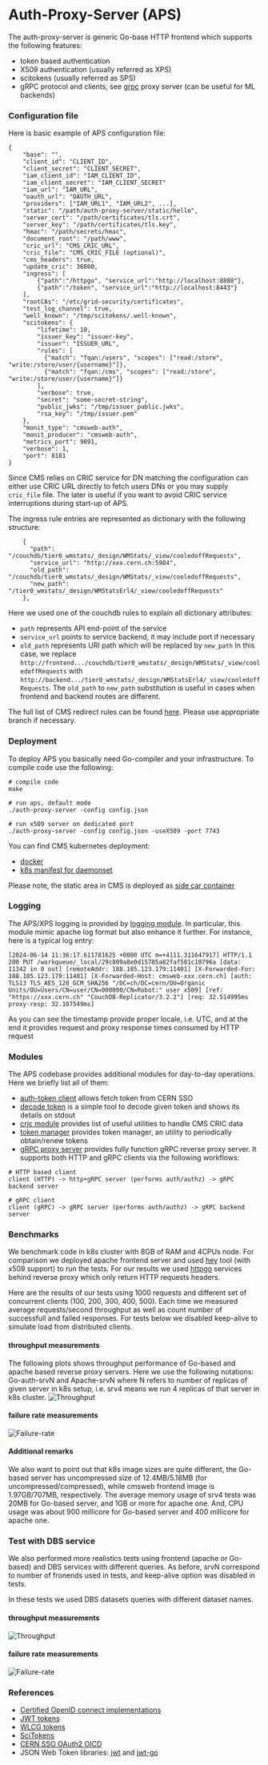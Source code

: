 # Auth-Proxy-Server (APS)
The auth-proxy-server is generic Go-base HTTP frontend which supports the
following features:
- token based authentication
- X509 authentication (usually referred as XPS)
- scitokens (usually referred as SPS)
- gRPC protocol and clients, see [grpc](grpc/README.md) proxy server
(can be useful for ML backends)

### Configuration file
Here is basic example of APS configuration file:
```
{
    "base": "",
    "client_id": "CLIENT_ID",
    "client_secret": "CLIENT_SECRET",
    "iam_client_id": "IAM_CLIENT_ID",
    "iam_client_secret": "IAM_CLIENT_SECRET"
    "iam_url": "IAM_URL",
    "oauth_url": "OAUTH_URL",
    "providers": ["IAM_URL1", "IAM_URL2", ...],
    "static": "/path/auth-proxy-server/static/hello",
    "server_cert": "/path/certificates/tls.crt",
    "server_key": "/path/certificates/tls.key",
    "hmac": "/path/secrets/hmac",
    "document_root": "/path/www",
    "cric_url": "CMS_CRIC_URL",
    "cric_file": "CMS_CRIC_FILE (optional)",
    "cms_headers": true,
    "update_cric": 36000,
    "ingress": [
        {"path":"/httpgo", "service_url":"http://localhost:8888"},
        {"path":"/token", "service_url":"http://localhost:8443"}
    ],
    "rootCAs": "/etc/grid-security/certificates",
    "test_log_channel": true,
    "well_known": "/tmp/scitokens/.well-known",
    "scitokens": {
        "lifetime": 10,
        "issuer_key": "issuer-key",
        "issuer": "ISSUER_URL",
        "rules": [
          {"match": "fqan:/users", "scopes": ["read:/store", "write:/store/user/{username}"]},
          {"match": "fqan:/cms", "scopes": ["read:/store", "write:/store/user/{username}"]}
        ],
        "verbose": true,
        "secret": "some-secret-string",
        "public_jwks": "/tmp/issuer_public.jwks",
        "rsa_key": "/tmp/issuer.pem"
    },
    "monit_type": "cmsweb-auth",
    "monit_producer": "cmsweb-auth",
    "metrics_port": 9091,
    "verbose": 1,
    "port": 8181
}
```
Since CMS relies on CRIC service for DN matching the configuration can either
use CRIC URL directly to fetch users DNs or you may supply `cric_file` file.
The later is useful if you want to avoid CRIC service interruptions during
start-up of APS.

The ingress rule entries are represented as dictionary with the following
structure:
```
    {
      "path": "/couchdb/tier0_wmstats/_design/WMStats/_view/cooledoffRequests",
      "service_url": "http://xxx.cern.ch:5984",
      "old_path": "/couchdb/tier0_wmstats/_design/WMStats/_view/cooledoffRequests",
      "new_path": "/tier0_wmstats/_design/WMStatsErl4/_view/cooledoffRequests"
    },
```
Here we used one of the couchdb rules to explain all dictionary attributes:
- `path` represents API end-point of the service
- `service_url` points to service backend, it may include port if necessary
- `old_path` represents URI path which will be replaced by `new_path`
In this case, we replace `http://frontend.../couchdb/tier0_wmstats/_design/WMStats/_view/cooledoffRequests`
with `http://backend.../tier0_wmstats/_design/WMStatsErl4/_view/cooledoffRequests`.
The `old_path` to `new_path` substitution is useful in cases when frontend
and backend routes are different.

The full list of CMS redirect rules can be found
[here](https://gitlab.cern.ch/cmsweb-k8s/services_config/-/tree/preprod/auth-proxy-server?ref_type=heads).
Please use appropriate branch if necessary.

### Deployment
To deploy APS you basically need Go-compiler and your infrastructure.
To compile code use the following:
```
# compile code
make

# run aps, default mode
./auth-proxy-server -config config.json

# run x509 server on dedicated port
./auth-proxy-server -config config.json -useX509 -port 7743
```
You can find CMS kubernetes deployment:
- [docker](https://github.com/dmwm/CMSKubernetes/blob/master/docker/auth-proxy-server/Dockerfile)
- [k8s manifest for daemonset](https://github.com/dmwm/CMSKubernetes/blob/master/kubernetes/cmsweb/daemonset/auth-proxy-server.yaml)

Please note, the static area in CMS is deployed as 
[side car container](https://github.com/dmwm/CMSKubernetes/blob/master/kubernetes/cmsweb/daemonset/auth-proxy-server.yaml#L143)

### Logging
The APS/XPS logging is provided by
[logging module](../logging/logging.go). In particular, this module mimic
apache log format but also enhance it further. For instance, here is a typical
log entry:
```
[2024-06-14 11:36:17.611781625 +0000 UTC m=+4111.311647917] HTTP/1.1 200 PUT /workqueue/_local/29c809a8e0d15785a82faf581c10796a [data: 11342 in 0 out] [remoteAddr: 188.185.123.179:11401] [X-Forwarded-For: 188.185.123.179:11401] [X-Forwarded-Host: cmsweb-xxx.cern.ch] [auth: TLS13 TLS_AES_128_GCM_SHA256 "/DC=ch/DC=cern/OU=Organic Units/OU=Users/CN=user/CN=000000/CN=Robot:" user x509] [ref: "https://xxx.cern.ch" "CouchDB-Replicator/3.2.2"] [req: 32.514995ms proxy-resp: 32.107549ms]
```
As you can see the timestamp provide proper locale, i.e. UTC, and at the end it
provides request and proxy response times consumed by HTTP request

### Modules
The APS codebase provides additional modules for day-to-day operations. Here we
briefly list all of them:
- [auth-token client](client/README.md) allows fetch token from CERN SSO
- [decode token](decode/README.md) is a simple tool to decode given token and shows its details
  on stdout
- [cric module](cric/README.md) provides list of useful utilities to handle CMS
  CRIC data
- [token manager](manager/README.md) provides token manager, an utility to
  periodically obtain/renew tokens 
- [gRPC proxy server](grpc/README.md) provides fully function gRPC reverse
  proxy server. It supports both HTTP and gRPC clients via the following
  workflows:
```
# HTTP based client
client (HTTP) -> http+gRPC server (performs auth/authz) -> gRPC backend server

# gRPC client
client (gRPC) -> gRPC server (performs auth/authz) -> gRPC backend server
```

### Benchmarks
We benchmark code in k8s cluster with 8GB of RAM and 4CPUs node. For comparison
we deployed apache frontend server and used
[hey](https://github.com/vkuznet/hey) tool (with x509 support) to run the
tests. For our results we used [httpgo](docs/httpgo.go) services behind
reverse proxy which only return HTTP requests headers.

Here are the results of our tests using 1000 requests and different set of
concurrent clients (100, 200, 300, 400, 500). Each time we measured average
requests/second throughput as well as count number of successfull and failed
responses. For tests below we disabled keep-alive to simulate load from
distributed clients.

#### throughput measurements
The following plots shows throughput performance of Go-based and apache based
reverse proxy servers. Here we use the following notations: Go-auth-srvN and
Apache-srvN where N refers to number of replicas of given server in k8s
setup, i.e. srv4 means we run 4 replicas of that server in k8s cluster.
![Throughput](https://github.com/vkuznet/auth-proxy-server/raw/master/docs/perf-rps.png)

#### failure rate measurements
![Failure-rate](https://github.com/vkuznet/auth-proxy-server/raw/master/docs/perf-failure.png)

#### Additional remarks
We also want to point out that k8s image sizes are quite different, the
Go-based server has uncompressed size of 12.4MB/5.18MB (for uncompressed/compressed),
while cmsweb frontend image is 1.97GB/707MB, respectively. The average memory
usage of srv4 tests was 20MB for Go-based server, and 1GB or more for apache one.
And, CPU usage was about 900 millicore for Go-based server and 400 millicore for
apache one.

### Test with DBS service
We also performed more realistics tests using frontend (apache or Go-based) and
DBS services with different queries. As before, srvN correspond to number of
fronends used in tests, and keep-alive option was disabled in tests.

In these tests we used DBS datasets queries with different dataset names.

#### throughput measurements
![Throughput](https://github.com/vkuznet/auth-proxy-server/raw/master/docs/perf-rps-dbs.png)

#### failure rate measurements
![Failure-rate](https://github.com/vkuznet/auth-proxy-server/raw/master/docs/perf-failure-dbs.png)

### References

- [Certified OpenID connect implementations](https://openid.net/developers/certified/)
- [JWT tokens](https://jwt.io/)
- [WLCG tokens](https://github.com/WLCG-AuthZ-WG/common-jwt-profile/blob/master/profile.md)
- [SciTokens](https://scitokens.org/)
- [CERN SSO OAuth2 OICD](https://gitlab.cern.ch/authzsvc/docs/keycloak-sso-examples)
- JSON Web Token libraries: [jwt](https://github.com/pascaldekloe/jwt) and [jwt-go](https://github.com/dgrijalva/jwt-go)
